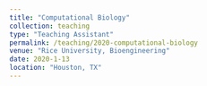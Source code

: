 ```yaml
---
title: "Computational Biology"
collection: teaching
type: "Teaching Assistant"
permalink: /teaching/2020-computational-biology
venue: "Rice University, Bioengineering"
date: 2020-1-13
location: "Houston, TX"
---
```


